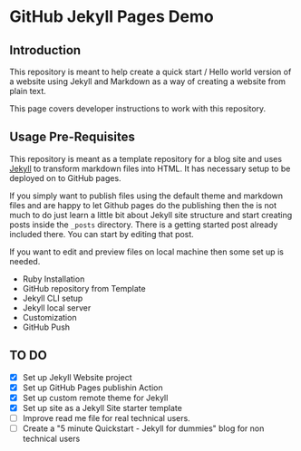 # GitHub Jekyll Pages Demo

## Introduction
This repository is meant to help create a quick start / Hello world version of a website using Jekyll and Markdown as a way of creating a website from plain text.

This page covers developer instructions to work with this repository. 

## Usage Pre-Requisites
This repository is meant as a template repository for a blog site and uses [Jekyll](https://jekyllrb.com/docs/) to transform markdown files into HTML. It has necessary setup to be deployed on to GitHub pages.

If you simply want to publish files using the default theme and markdown files and are happy to let Github pages do the publishing then the is not much to do just learn a little bit about Jekyll site structure and start creating posts inside the `_posts` directory. There is a getting started post already included there. You can start by editing that post.

If you want to edit and preview files on local machine then some set up is needed.
- Ruby Installation
- GitHub repository from Template
- Jekyll CLI setup
- Jekyll local server
- Customization
- GitHub Push

## TO DO 
- [x] Set up Jekyll Website project
- [x] Set up GitHub Pages publishin Action
- [x] Set up custom remote theme for Jekyll
- [x] Set up site as a Jekyll Site starter template
- [ ] Improve read me file for real technical users.
- [ ] Create a "5 minute Quickstart - Jekyll for dummies" blog for non technical users
